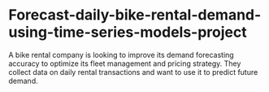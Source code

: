# Forecast-daily-bike-rental-demand-using-time-series-models-project
A bike rental company is looking to improve its demand forecasting accuracy to optimize its fleet management and pricing strategy. They collect data on daily rental transactions and want to use it to predict future demand. 
